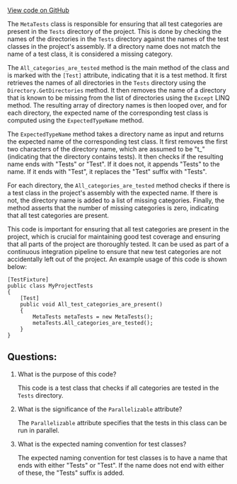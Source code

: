 [View code on GitHub](https://github.com/nethermindeth/nethermind/Ethereum.Transition.Test/MetaTests.cs)

The `MetaTests` class is responsible for ensuring that all test categories are present in the `Tests` directory of the project. This is done by checking the names of the directories in the `Tests` directory against the names of the test classes in the project's assembly. If a directory name does not match the name of a test class, it is considered a missing category.

The `All_categories_are_tested` method is the main method of the class and is marked with the `[Test]` attribute, indicating that it is a test method. It first retrieves the names of all directories in the `Tests` directory using the `Directory.GetDirectories` method. It then removes the name of a directory that is known to be missing from the list of directories using the `Except` LINQ method. The resulting array of directory names is then looped over, and for each directory, the expected name of the corresponding test class is computed using the `ExpectedTypeName` method.

The `ExpectedTypeName` method takes a directory name as input and returns the expected name of the corresponding test class. It first removes the first two characters of the directory name, which are assumed to be "t_" (indicating that the directory contains tests). It then checks if the resulting name ends with "Tests" or "Test". If it does not, it appends "Tests" to the name. If it ends with "Test", it replaces the "Test" suffix with "Tests".

For each directory, the `All_categories_are_tested` method checks if there is a test class in the project's assembly with the expected name. If there is not, the directory name is added to a list of missing categories. Finally, the method asserts that the number of missing categories is zero, indicating that all test categories are present.

This code is important for ensuring that all test categories are present in the project, which is crucial for maintaining good test coverage and ensuring that all parts of the project are thoroughly tested. It can be used as part of a continuous integration pipeline to ensure that new test categories are not accidentally left out of the project. An example usage of this code is shown below:

```
[TestFixture]
public class MyProjectTests
{
    [Test]
    public void All_test_categories_are_present()
    {
        MetaTests metaTests = new MetaTests();
        metaTests.All_categories_are_tested();
    }
}
```
## Questions: 
 1. What is the purpose of this code?
    
    This code is a test class that checks if all categories are tested in the `Tests` directory.

2. What is the significance of the `Parallelizable` attribute?
    
    The `Parallelizable` attribute specifies that the tests in this class can be run in parallel.

3. What is the expected naming convention for test classes?
    
    The expected naming convention for test classes is to have a name that ends with either "Tests" or "Test". If the name does not end with either of these, the "Tests" suffix is added.
